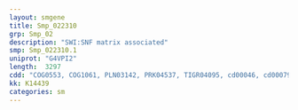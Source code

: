 ```yaml
---
layout: smgene
title: Smp_022310
grp: Smp_02
description: "SWI:SNF matrix associated"
smp: Smp_022310.1
uniprot: "G4VPI2"
length:  3297
cdd: "COG0553, COG1061, PLN03142, PRK04537, TIGR04095, cd00046, cd00079, cl21455, pfam00176, pfam00271, smart00487, smart00490"
kk: K14439
categories: sm
---
```

